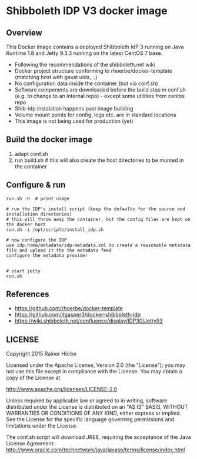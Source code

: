 # Shibboleth IDP V3 docker image

## Overview 
This Docker image contains a deployed Shibboleth IdP 3 running on Java Runtime 1.8 and Jetty 9.3.3 
running on the latest CentOS 7 base.

- Following the recommendations of the shibboleth.net wiki
- Docker project structure conforming to rhoerbe/docker-template (matching host with geust uids, ..)
- No configuration data inside the container (but via conf.sh)
- Software compenents are downloaded before the build step in conf.sh (e.g. to change to an 
  internal repo) - except some utilities from centos repo
- Shib-idp instalation happens past image building
- Volume mount points for config, logs etc. are in standard locations
- This image is not being used for production (yet)


## Build the docker image
1. adapt conf.sh
2. run build.sh  # this will also create the host directories to be munted in the container


## Configure & run
 
    run.sh -h  # print usage
    
    # run the IDP's install script (keep the defaults for the source and installation directories)
    # this will throw away the container, but the config files are kept on the docker host
    run.sh -i /opt/scripts/install_idp.sh  

    # now configure the IDP
    use idp.home/metadata/idp-metadata.xml to create a reasonable metadata file and upload it the the metadata feed
    configure the metadata provider
    

    # start jetty
    run.sh     
 


## References

* https://github.com/rhoerbe/docker-template
* https://github.com/jtgasper3/docker-shibboleth-idp
* https://wiki.shibboleth.net/confluence/display/IDP30/Jetty93


## LICENSE

Copyright 2015 Rainer Hörbe

Licensed under the Apache License, Version 2.0 (the "License");
you may not use this file except in compliance with the License.
You may obtain a copy of the License at

  http://www.apache.org/licenses/LICENSE-2.0

Unless required by applicable law or agreed to in writing, software
distributed under the License is distributed on an "AS IS" BASIS,
WITHOUT WARRANTIES OR CONDITIONS OF ANY KIND, either express or implied.
See the License for the specific language governing permissions and
limitations under the License.

The conf.sh script will download JRE8, requiring the acceptance of the Java License Agreement:
http://www.oracle.com/technetwork/java/javase/terms/license/index.html

